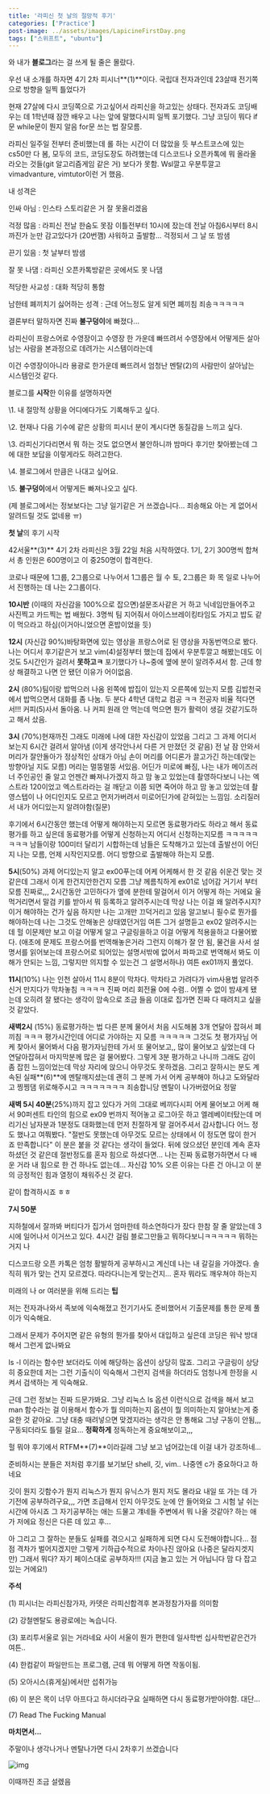 ```yaml
---
title: '라피신 첫 날의 절망적 후기'
categories: ['Practice']
post-image: ../assets/images/LapicineFirstDay.png
tags: ["스위프트", "ubuntu"]
---
```


와 내가 **블로그**라는 걸 쓰게 될 줄은 몰랐다.



우선 내 소개를 하자면 4기 2차 피시너**(1)**이다.  국립대 전자과인데 23살때 전기쪽으로 방향을 일찍 틀었다가

현재 27살에 다시 코딩쪽으로 가고싶어서 라피신을 하고있는 상태다.  전자과도 코딩배우는 데 1학년때 잠깐 배우고 나는 앞에 말했다시피 일찍 포기했다. 그냥 코딩이 뭐다 if문 while문이 뭔지 알음 for문 쓰는 법 잘모름.

라피신 일주일 전부터 준비했는데 롤 하는 시간이 더 많았을 듯 부스트코스에 있는 cs50만 다 봄, 모두의 코드, 코딩도장도 하려했는데 디스코드나 오픈카톡에 뭐 올라올라오는 것들(git 알고리즘게임 같은 거) 보다가 못함. Wsl깔고 우분투깔고 vimadvanture, vimtutor이런 거 했음. 



내 성격은 

인싸 아님 : 인스타 스토리같은 거 잘 못올리겠음

걱정 많음 : 라피신 전날 한숨도 못잠 이틀전부터 10시에 잤는데 전날 아침6시부터 8시까진가 눈만 감고있다가 (20번깸) 샤워하고 출발함... 걱정되서 그 날 또 밤샘

끈기 있음 : 첫 날부터 밤샘 

잘 못 나댐 : 라피신 오픈카톡방같은 곳에서도 못 나댐

적당한 사교성 : 대화 적당히 통함

남한테 폐끼치기 싫어하는 성격 : 근데 어느정도 알게 되면 폐끼침 죄송ㅋㅋㅋㅋㅋ



결론부터 말하자면 진짜 **불구덩이**에 빠졌다...



라피신이 프랑스어로 수영장이고 수영장 한 가운데 빠뜨려서 수영장에서 어떻게든 살아남는 사람을 본과정으로 데려가는 시스템이라는데 

이건 수영장이아니라 용광로 한가운데 빠뜨려서 엄청난 멘탈(2)의 사람만이 살아남는 시스템인것 같다.



블로그를 **시작**한 이유를 설명하자면

\1. 내 절망적 상황을 어디에다가도 기록해두고 싶다.

\2. 현재나 다음 기수에 같은 상황의 피시너 분이 계시다면 동질감을 느끼고 싶다.

\3. 라피신기다리면서 뭐 하는 것도 없으면서 불안하니까 밤마다 후기만 찾아봤는데 그에 대한 보답을 이렇게라도 하려고한다.

\4. 블로그에서 만큼은 나대고 싶어요. 

\5. **불구덩이**에서 어떻게든 빠져나오고 싶다.



 

(제 블로그에서는 정보보다는 그냥 일기같은 거 쓰겠습니다... 죄송해요 아는 게 없어서 알려드릴 것도 없네용 ㅠ)



**첫 날**의 후기 시작



42서울**(3)** 4기 2차 라피신은  3월 22일 처음 시작하였다. 1기, 2기 300명씩 합쳐서 총 인원은 600명이고 이 중250명이 합격한다.



코로나 때문에 1그룹, 2그룹으로 나누어서  1그룹은 월 수 토, 2그룹은 화 목 일로 나누어서 진행하는 데 나는 2그룹이다.



**10시반**  (이때의 자신감을 100%으로 잡으면)설문조사같은 거 하고 닉네임만들어주고 사진찍고 카드찍는 법 배웠다. 3명씩 팀 지어줘서 아이스브레이킹타임도 가지고 밥도 같이 먹으라고 하심(이거아니었으면 혼밥이었을 듯)

**12시** (자신감 90%)바탕화면에 있는 영상을 프랑스어로 된 영상을 자동번역으로 봤다. 나는 어디서 후기같은거 보고 vim(4)설정부터 했는데 집에서 우분투깔고 해봤는데도 이것도 5시간인가 걸려서 **못하고ㅋ** 포기했다가 나~중에 옆에 분이 알려주셔서 함. 근데 항상 해결하고 나면 안 됐던 이유가 어이없음. 



**2시** (80%)팀이랑 밥먹으러 나옴 왼쪽에 밥집이 있는지 오른쪽에 있는지 모름 김밥천국에서 밥먹으면서 대화를 좀 나눔. 두 분다 4학년 대학교 컴공 ㅋㅋ 전공자 비율 적다면서!!! 커피(5)사서 돌아옴. 나 커피 원래 안 먹는데 먹으면 뭔가 활력이 생길 것같기도하고 해서 샀음.



**3시** (70%)현재까진 그래도 미래에 나에 대한 자신감이 있었음 그리고 그 과제 어디서 보는지 6시간 걸려서 알아냄 (이게 생각안나서 다른 거 만졌던 것 같음) 전 날 잠 안와서 머리가 잘안돌아가 정상적인 상태가 아님 손이 머리를 어디론가 끌고가긴 하는데(맞는 방향아닐 지도 모름) 머리는 멀뚱멀뚱 서있음. 어딘가 미로에 빠짐, 나는 내가 메이즈러너 주인공인 줄 알고 언젠간 빠져나가겠지 하고 맘 놓고 있었는데 촬영하다보니 나는 엑스트라 120이었고 엑스트라라는 걸 깨닫고 이쯤 되면 죽어야 하고 맘 놓고 있었는데 촬영스텝이 나 어디인지도 모르고 먼저가버려서 미로어딘가에 갇혀있는 느낌임. 소리질러서 내가 어디있는지 알려야함(질문)

후기에서 6시간동안 했는데 어떻게 해야하는지 모르면 동료평가라도 하라고 해서 동료평가를 하고 싶은데 동료평가를 어떻게 신청하는지 어디서 신청하는지모름 ㅋㅋㅋㅋㅋㅋㅋㅋ 남들이랑 100미터 달리기 시합하는데 남들은 도착해가고 있는데 출발선이 어딘지 나는 모름, 언제 시작인지모름. 어디 방향으로 출발해야 하는지 모름.



**5시**(50%) 과제 어디있는지 알고 ex00푸는데 어케 어케해서 한 것 같음 쉬운건 맞는 것 같은데 그래서 이게 한건지안한건지 모름 그냥 께름칙하게 ex01로 넘어감 거기서 부터 모름 진짜로,,, 2시간동안 고민하다가 옆에 분한테 말걸어서 이거 어떻게 하는 거에요 울먹거리면서 말검 키를 받아서 뭐 등록하고 알려주시는데 막상 나는  이걸 왜 알려주시지? 이거 해야하는 건가 싶음 하지만 나는 고개만 끄덕거리고 있음 알고보니 필수로 뭔가를 해야하는데 나는 그것도 안해놓은 상태였던거임 여튼 그거 설명듣고 ex02 알려주시는데 헐 이문제만 보고 이걸 어떻게 알고 구글링을하고 이걸 어떻게 적용을하고 다물어봤다. (애초에 문제도 프랑스어를 번역해놓은거라 그런지 이해가 잘 안 됨,  물건을 사서 설명서를 읽어보는데 프랑스어로 되어있는 설명서밖에 없어서 파파고로 번역해서 봐도 이해가 안되는 느낌, 그렇지만 의지할 수 있는건 그 설명서하나) 여튼 ex01까지 풀었다.



**11시**(10%) 나는 인천 살아서 11시 8분이 막차다. 막차타고 가려다가  vim사용법 알려주신거 만지다가 막차놓침 ㅋㅋㅋㅋ 진짜 머리 회전율 0에 수렴.. 어쩔 수 없이 밤새게 됐는데 오히려 잘 됐다는 생각이 맘속으로 조금 들음 이대로 집가면 진짜 다 때려치고 싶을 것 같았다.



**새벽2시** (15%) 동료평가하는 법 다른 분께 물어서 처음 시도해봄 3개 연달아 잡혀서 폐끼침 ㅋㅋㅋ 평가시간인데 어디로 가야하는 지 모름 ㅋㅋㅋㅋㅋ 그것도 첫 평가자님 어케 찾아서 물어봐서 다음 평가자님한테 가서 또 물어보고,, 많이 물어보고 싶었는데 다 연달아잡혀서 마지막분께 많은 걸 물어봤다. 그렇게 3분 평가하고 나니까 그래도 감이 좀 잡힌 느낌이었는데 막상 자리에 앉으니 아무것도 못하겠음. 그리고 잘하시는 분도 계속된 실패**(6)**에 멘탈깨지셨는데 괜히 그 분께 가서 어케 공부해야 하냐고 도와달라고 찡찡댐 위로해주시고 ㅋㅋㅋㅋㅋㅋㅋ 죄송합니당 멘탈이 나가버렸어요 정말 



**새벽 5시 40분**(25%)까지 잡고 있다가 거의 그대로 베끼다시피 어케 물어보고 어케 해서 90퍼센트 타인의 힘으로  ex09 번까지 적어놓고 로그아웃 하고 엘레베이터탔는데 머리기신 남자분과 1분정도 대화했는데 먼저 친절하게 말 걸어주셔서 감사합니다 어느 정도 했나고 여쭤봤다. "절반도 못했는데 아무것도 모르는 상태에서 이 정도면 많이 한거죠 만족합니다"  이 분은 붙을 것 같다는 생각이 들었다. 뒤에 앉으셨던 분인데 계속 혼자 하셨던 것 같은데 절반정도를 혼자 힘으로 하셨다면... 나는 진짜 동료평가하면서 다 배운 거라 내 힘으로 한 건 하나도 없는데... 자신감 10% 오른 이유는 다른 건 아니고 이 분의 긍정적인 힘과 열정이 채워주신 것 같다.

같이 합격하시죠 ㅎㅎ



**7시 50분**

지하철에서 잘까봐 버티다가 집가서 엄마한테 하소연하다가 잤다 한참 잘 줄 알았는데 3시에 일어나서 이거쓰고 있다. 4시간 걸림 블로그만들고 뭐하다보니ㅋㅋㅋㅋㅋ 뭐하는 거지 나 

디스코드랑 오픈 카톡은 엄청 활발하게 공부하시고 계신데 나는 내 갈길을 가야겠다. 솔직히 뭐가 맞는 건지 모르겠다. 따라다니는게 맞는건지... 혼자 뭐라도 깨우쳐야 하는지



미래의 나 or 여러분을 위해 드리는 **팁** 

저는 전자과나와서 족보에 익숙해졌고 전기기사도 준비했어서 기출문제를 통한 문제 풀이가 익숙해요.

그래서 문제가 주어지면 같은 유형의 뭔가를 찾아서 대입하고 싶은데 코딩은 워낙 방대해서 그런게 없나봐요

ls -l 이라는 함수만 보더라도 이에 해당하는 옵션이 상당히 많죠. 그리고 구글링이 상당히 중요한데 저는 그런 기출식이 익숙해서 그런지 검색을 하더라도 엄청나게 한정을 시켜서 검색하는 게 익숙해요.  

근데 그런 정보는 진짜 드문가봐요. 그냥 리눅스 ls 옵션 이런식으로 검색을 해서 보고 man 함수라는 걸 이용해서 함수가 뭘 의미하는지 옵션이 뭘 의미하는지 알아보는게 중요한 것 같아요. 그냥 대충 때려넣으면 맞겠지라는 생각은 안 통해요 그냥 구동이 안됨,,, 구동되더라도 틀릴 걸요... **정확하게** 정독하는게 중요해보이고,,,

헐 뭐야 후기에서 RTFM**(7)**이라길래 그냥 보고 넘어갔는데 이걸 내가 강조하네...

준비하시는 분들은 저처럼 후기를 보기보단 shell, 깃, vim.. 나중엔 c가 중요하다고 하네요

깃이 뭔지 깃함수가 뭔지 리눅스가 뭔지 유닉스가 뭔지 저도  몰라요 내일 또 가는 데 가기전에 공부하려구요,,, 가면 조급해서 인지  아무것도 눈에 안 들어와요 그 시험 날 쉬는 시간에 아시죠 그 자기공부하는 애는 드물고 걔네들 주변에서 뭐 나올 것같아? 하는 애가 저에요 정신은 다른 데 있고 후... 

아 그리고 그 잘하는 분들도 실패를 겪으시고 실패하게 되면 다시 도전해야합니다... 점점 격차가 벌어지겠지만 그렇게 기하급수적으로 차이나진 않아요 (나중은 달라지겟지만) 그래서 뭐다? 자기 페이스대로 공부하자!!! (지금 놀고 있는 거 아닙니다 맘 다 잡고 있는 거에요!)



**주석**

(1) 피시너는 라피신참가자, 카뎃은 라피신합격후 본과정참가자를 의미함



(2) 강철멘탈도 용광로에는 녹습니다.



(3) 포리투서울로 읽는 거라네요 사이 서울이 뭔가 편한데 일사학번 십사학번같은건가 여튼..



(4) 한컴같이 파일만드는 프로그램, 근데 뭐 어떻게 하면 작동이됨.



(5) 오아시스(휴게실)에서만 섭취가능



(6) 이 분은 목이 너무 아프다고 하시더라구요 실패하면 다시 동료평가받아야함. 대단...



(7) Read The Fucking Manual



**마치면서...**



주말이나 생각나거나 멘탈나가면 다시 2차후기 쓰겠습니다



![img](https://postfiles.pstatic.net/MjAyMTAzMjRfMjM5/MDAxNjE2NTg0OTMxNDM0.INWkXKPDLDILaDOM9G85Y6rEXHgBVNPl5cv6EYuDOpkg.ku85IwyYhKPbGpp5H8rxBdJ4qQY8qmC3LX0k0gXPWIgg.PNG.westernize/SE-03acb301-f31d-4b91-b726-27d153f1b1b1.png?type=w773)

이때까진 조금 설렜음